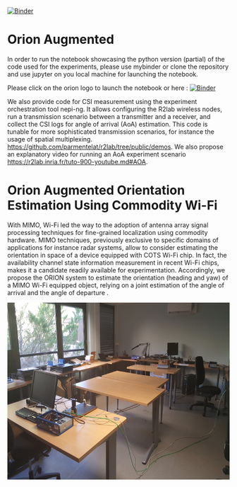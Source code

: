 
[![Binder](https://cloud.githubusercontent.com/assets/15954923/21268015/28638b76-c3ad-11e6-89d5-6096e56f924a.png)](https://mybinder.org/v2/gh/naoufal51/Orion-Augmented/master?filepath=notebook.ipynb)
# Orion Augmented
In order to run the notebook showcasing the python version (partial) of the code used for the experiments, please use mybinder or clone the repository and use jupyter on you local machine for launching the notebook.

Please click on the orion logo to launch the notebook or here : [![Binder](https://mybinder.org/badge.svg)](https://mybinder.org/v2/gh/naoufal51/Orion-Augmented/master?filepath=notebook.ipynb)

We also provide code for CSI measurement using the experiment orchestration tool nepi-ng. It allows configuring the R2lab wireless nodes, run a transmission scenario between a transmitter and a receiver, and collect the CSI logs for angle of arrival (AoA) estimation. This code is tunable for more sophisticated transmission scenarios, for instance the usage of spatial multiplexing. https://github.com/parmentelat/r2lab/tree/public/demos. We also propose an explanatory video for running an AoA experiment scenario https://r2lab.inria.fr/tuto-900-youtube.md#AOA.

# Orion Augmented Orientation Estimation Using Commodity Wi-Fi

With MIMO, Wi-Fi led the way to the adoption of antenna array signal processing techniques for fine-grained localization using commodity hardware. MIMO techniques, previously exclusive to specific domains of applications for instance radar systems, allow to consider estimating the orientation in space of a device equipped with COTS Wi-Fi chip. In fact, the availability channel state information measurement in recent Wi-Fi chips, makes it a candidate readily available for experimentation. Accordingly, we propose the ORION system to estimate the orientation (heading and yaw) of a MIMO Wi-Fi equipped object, relying on a joint estimation of the angle of arrival and the angle of departure .

<img src="/img/v0_lab.jpg" alt="Drawing" height="400px">
